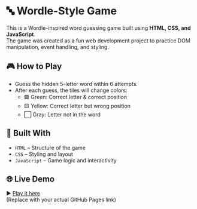 # 🔤 Wordle-Style Game

This is a Wordle-inspired word guessing game built using **HTML, CSS, and JavaScript**.  
The game was created as a fun web development project to practice DOM manipulation, event handling, and styling.

## 🎮 How to Play

- Guess the hidden 5-letter word within 6 attempts.
- After each guess, the tiles will change colors:
  - 🟩 Green: Correct letter & correct position
  - 🟨 Yellow: Correct letter but wrong position
  - ⬜ Gray: Letter not in the word

## 🧰 Built With

- `HTML` – Structure of the game
- `CSS` – Styling and layout
- `JavaScript` – Game logic and interactivity

## 🌐 Live Demo

▶️ [Play it here](https://your-khushicomp.github.io/WordleGame/)  
(Replace with your actual GitHub Pages link)
